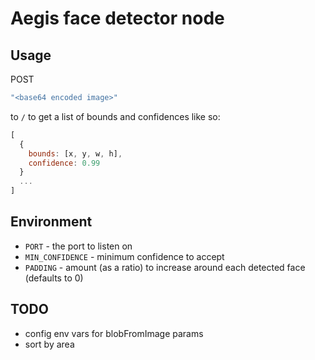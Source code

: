 # Aegis face detector node

## Usage
POST
```js
"<base64 encoded image>"
```
to `/` to get a list of bounds and confidences like so:
```js
[
  {
    bounds: [x, y, w, h],
    confidence: 0.99
  }
  ...
]
```

## Environment
- `PORT` - the port to listen on
- `MIN_CONFIDENCE` - minimum confidence to accept
- `PADDING` - amount (as a ratio) to increase around each detected face (defaults to 0)

## TODO
- config env vars for blobFromImage params
- sort by area

